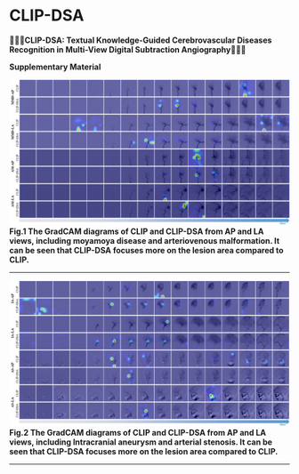 # CLIP-DSA
📢📢📢**CLIP-DSA: Textual Knowledge-Guided Cerebrovascular Diseases Recognition in Multi-View Digital Subtraction Angiography**🧠🧠🧠

**Supplementary Material**

![Alt Text](images/GradCAM.png)
**Fig.1 The GradCAM diagrams of CLIP and CLIP-DSA from AP and LA views, including moyamoya disease and arteriovenous malformation. It can be seen that CLIP-DSA focuses more on the lesion area compared to CLIP.**

****

![Alt Text](images/GradCAM1.png)
**Fig.2 The GradCAM diagrams of CLIP and CLIP-DSA from AP and LA views, including Intracranial aneurysm and arterial stenosis. It can be seen that CLIP-DSA focuses more on the lesion area compared to CLIP.**

****
